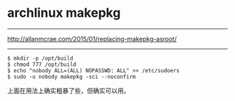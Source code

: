 # archlinux makepkg

---

http://allanmcrae.com/2015/01/replacing-makepkg-asroot/

---

```
$ mkdir -p /opt/build
$ chmod 777 /opt/build
$ echo "nobody ALL=(ALL) NOPASSWD: ALL" >> /etc/sudoers
$ sudo -u nobody makepkg -sci --noconfirm
```

上面在用法上确实粗暴了些，但确实可以用。
